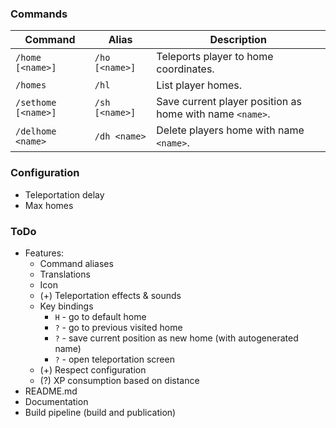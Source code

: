 ### Commands
| Command             | Alias          | Description                                              |
|---------------------|----------------|----------------------------------------------------------|
| `/home [<name>]`    | `/ho [<name>]` | Teleports player to home coordinates.                    |
| `/homes`            | `/hl`          | List player homes.                                       |
| `/sethome [<name>]` | `/sh [<name>]` | Save current player position as home with name `<name>`. |
| `/delhome <name>`   | `/dh <name>`   | Delete players home with name `<name>`.                  |

### Configuration
* Teleportation delay
* Max homes

### ToDo
* Features:
  * Command aliases
  * Translations
  * Icon
  * (+) Teleportation effects & sounds
  * Key bindings
    * `H` - go to default home
    * `?` - go to previous visited home
    * `?` - save current position as new home (with autogenerated name)
    * `?` - open teleportation screen
  * (+) Respect configuration
  * (?) XP consumption based on distance
* README.md
* Documentation
* Build pipeline (build and publication)
